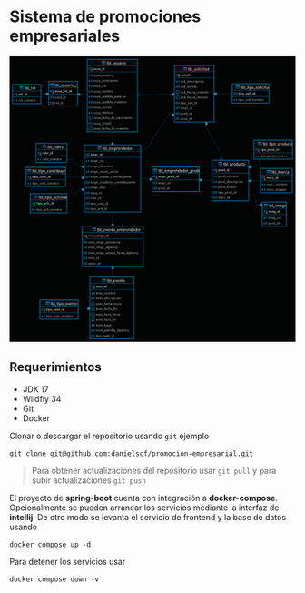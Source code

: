 # Sistema de promociones empresariales

![Diagrama E/R](assets/er_diagram.png)

## Requerimientos

- JDK 17
- Wildfly 34
- Git
- Docker

Clonar o descargar el repositorio usando `git` ejemplo

```console
git clone git@github.com:danielscf/promocion-empresarial.git
```

> Para obtener actualizaciones del repositorio usar `git pull` y para subir actualizaciones `git push`

El proyecto de **spring-boot** cuenta con integración a **docker-compose**. Opcionalmente se pueden arrancar los servicios mediante la interfaz de **intellij**. De otro modo se levanta el servicio de frontend y la base de datos usando

```console
docker compose up -d
```

Para detener los servicios usar

```console
docker compose down -v
```
